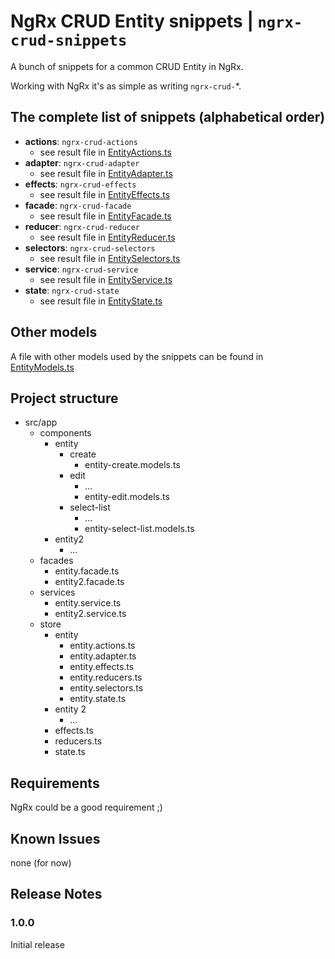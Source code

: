 # NgRx CRUD Entity snippets | `ngrx-crud-snippets`

A bunch of snippets for a common CRUD Entity in NgRx.

Working with NgRx it's as simple as writing `ngrx-crud-`\*.

## The complete list of snippets (alphabetical order)

- **actions**: `ngrx-crud-actions`
  - see result file in [EntityActions.ts](./examples/EntityActions.ts)
- **adapter**: `ngrx-crud-adapter`
  - see result file in [EntityAdapter.ts](./examples/EntityAdapter.ts)
- **effects**: `ngrx-crud-effects`
  - see result file in [EntityEffects.ts](./examples/EntityEffects.ts)
- **facade**: `ngrx-crud-facade`
  - see result file in [EntityFacade.ts](./examples/EntityFacade.ts)
- **reducer**: `ngrx-crud-reducer`
  - see result file in [EntityReducer.ts](./examples/EntityReducer.ts)
- **selectors**: `ngrx-crud-selectors`
  - see result file in [EntitySelectors.ts](./examples/EntitySelectors.ts)
- **service**: `ngrx-crud-service`
  - see result file in [EntityService.ts](./examples/EntityService.ts)
- **state**: `ngrx-crud-state`
  - see result file in [EntityState.ts](./examples/EntityState.ts)

## Other models

A file with other models used by the snippets can be found in [EntityModels.ts](./examples/EntityModels.ts)

## Project structure

- src/app
  - components
    - entity
      - create
        - entity-create.models.ts
      - edit
        - ...
        - entity-edit.models.ts
      - select-list
        - ...
        - entity-select-list.models.ts
    - entity2
      - ...
  - facades
    - entity.facade.ts
    - entity2.facade.ts
  - services
    - entity.service.ts
    - entity2.service.ts
  - store
    - entity
      - entity.actions.ts
      - entity.adapter.ts
      - entity.effects.ts
      - entity.reducers.ts
      - entity.selectors.ts
      - entity.state.ts
    - entity 2
      - ...
    - effects.ts
    - reducers.ts
    - state.ts

## Requirements

NgRx could be a good requirement ;)

## Known Issues

none (for now)

## Release Notes

### 1.0.0

Initial release
